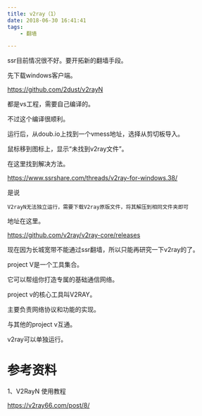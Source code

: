 ```yaml
---
title: v2ray（1）
date: 2018-06-30 16:41:41
tags:
	- 翻墙

---
```




ssr目前情况很不好。要开拓新的翻墙手段。



先下载windows客户端。

https://github.com/2dust/v2rayN

都是vs工程，需要自己编译的。

不过这个编译很顺利。



运行后，从doub.io上找到一个vmess地址，选择从剪切板导入。

鼠标移到图标上，显示“未找到v2ray文件”。

在这里找到解决方法。

https://www.ssrshare.com/threads/v2ray-for-windows.38/

是说

```
V2rayN无法独立运行，需要下载V2ray原版文件，将其解压到相同文件夹即可
```

地址在这里。

https://github.com/v2ray/v2ray-core/releases



现在因为长城宽带不能通过ssr翻墙，所以只能再研究一下v2ray的了。

project V是一个工具集合。

它可以帮组你打造专属的基础通信网络。

project v的核心工具叫V2RAY。

主要负责网络协议和功能的实现。

与其他的project v互通。

v2ray可以单独运行。





# 参考资料

1、V2RayN 使用教程

https://v2ray66.com/post/8/